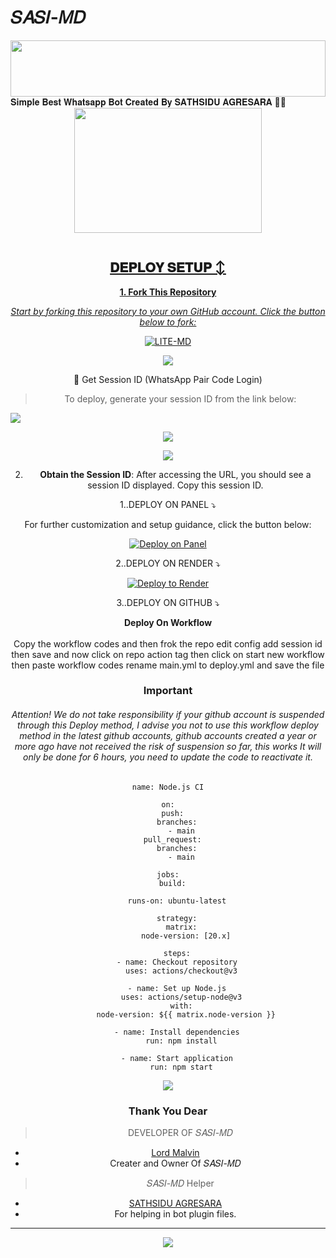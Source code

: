 # 𝑆𝐴𝑆𝐼-𝑀𝐷

<img src="https://i.imgur.com/dBaSKWF.gif" height="90" width="100%">
𝐒𝐢𝐦𝐩𝐥𝐞 𝐁𝐞𝐬𝐭 𝐖𝐡𝐚𝐭𝐬𝐚𝐩𝐩 𝐁𝐨𝐭 𝐂𝐫𝐞𝐚𝐭𝐞𝐝 𝐁𝐲 𝐒𝐀𝐓𝐇𝐒𝐈𝐃𝐔 𝐀𝐆𝐑𝐄𝐒𝐀𝐑𝐀 🌝💚
<div class = "repo" align = "center">
 
<a href = "#">
<img src = "https://files.catbox.moe/pbnrbx.jpeg"  width="300" height="200">
</img>
 <p align="center">
  <a href="#"><img src="http://readme-typing-svg.herokuapp.com?color=ff00ab&center=true&vCenter=true&multiline=false&lines=SASI-MD+WHATSAPP+BOT" alt="">
   
## 𝐃𝐄𝐏𝐋𝐎𝐘 𝐒𝐄𝐓𝐔𝐏 ↕️

**1. Fork This Repository**

*_Start by forking this repository to your own GitHub account. Click the button below to fork:_*

  <a href="https://github.com/sathsidu99/SASI-MD/fork"><img title="LITE-MD" src="https://img.shields.io/badge/FORK-SASI-MDh?color=darkblue&style=for-the-badge&logo=stackshare"></a>

<a><img src='https://i.imgur.com/LyHic3i.gif'/>

🔑 Get Session ID (WhatsApp Pair Code Login)

> To deploy, generate your session ID from the link below:
<p align="left">
  <a href="https://sasi-md-session.onrender.com/?">
    <img src="https://img.shields.io/badge/%F0%9F%9A%80%20GET%20PAIR%20CODE%20WEB-ffcc00?style=for-the-badge"/>
  </a>
</p>
<a><img src='https://i.imgur.com/LyHic3i.gif'/>


<a><img src='https://i.imgur.com/LyHic3i.gif'/>

2. **Obtain the Session ID**: After accessing the URL, you should see a session ID displayed. Copy this session ID.


1..DEPLOY ON PANEL ⤵️

For further customization and setup guidance, click the button below:

<div align="center">
  
  <a href="https://dashboard.katabump.com/auth/login#c4af9d">
    <img src="https://img.shields.io/badge/Deploy on Panel-28a745?style=for-the-badge" alt="Deploy on Panel"/>
  </a>
</div>
   
   
   
  2..DEPLOY ON RENDER ⤵️

[![Deploy to Render](https://render.com/images/deploy-to-render-button.svg)](https://render.com/deploy?repo=https://github.com/sathsidu99/SASI-MD.git)


   3..DEPLOY ON GITHUB ⤵️


</details>

<b><strong><summary align="center" style="color: Yello;">Deploy On Workflow</summary></strong></b>
<p style="text-align: center; font-size: 1.2em;">
 
<h8>Copy the workflow codes and then frok the repo edit config add session id then save and now click on repo action tag then click on start new workflow then paste workflow codes rename main.yml to deploy.yml and save the file</h8>
<h3 align-"center"> Important</h3>
<h6 align-"center">Attention! We do not take responsibility if your github account is suspended through this Deploy method, I advise you not to use this workflow deploy method in the latest github accounts, github accounts created a year or more ago have not received the risk of suspension so far, this works It will only be done for 6 hours, you need to update the code to reactivate it.</h6>

```
name: Node.js CI

on:
  push:
    branches:
      - main
  pull_request:
    branches:
      - main

jobs:
  build:

    runs-on: ubuntu-latest

    strategy:
      matrix:
        node-version: [20.x]

    steps:
    - name: Checkout repository
      uses: actions/checkout@v3

    - name: Set up Node.js
      uses: actions/setup-node@v3
      with:
        node-version: ${{ matrix.node-version }}

    - name: Install dependencies
      run: npm install

    - name: Start application
      run: npm start
```
<a><img src='https://i.imgur.com/LyHic3i.gif'/>

### Thank You Dear

> DEVELOPER OF 𝑆𝐴𝑆𝐼-𝑀𝐷
- [Lord Malvin ](https://github.com/sathsidu99)
- Creater and Owner Of 𝑆𝐴𝑆𝐼-𝑀𝐷

> 𝑆𝐴𝑆𝐼-𝑀𝐷 Helper
- [SATHSIDU AGRESARA](https://github.com/sathsidu99)
- For helping in bot plugin files.
---
<a><img src='https://i.imgur.com/LyHic3i.gif'/>
